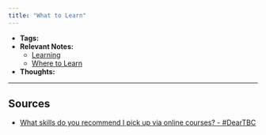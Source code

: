 ```yaml
---
title: "What to Learn"
---
```


- **Tags:** 
- **Relevant Notes:**
	- [Learning](moc/learning.md)
	- [Where to Learn](notes/perdev/learning/where-to-learn.md)
- **Thoughts:**



---

## Sources
- [What skills do you recommend I pick up via online courses? - #DearTBC](https://www.thebumpycareer.com/blog/2020/7/2/what-skills-do-you-recommend-i-pick-up-via-online-courses-deartbc)